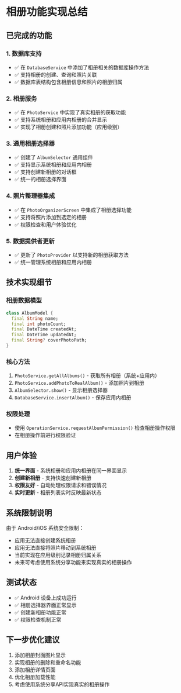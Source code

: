 # 相册功能实现总结

## 已完成的功能

### 1. 数据库支持
- ✅ 在 `DatabaseService` 中添加了相册相关的数据库操作方法
- ✅ 支持相册的创建、查询和照片关联
- ✅ 数据库表结构包含相册信息和照片的相册归属

### 2. 相册服务
- ✅ 在 `PhotoService` 中实现了真实相册的获取功能
- ✅ 支持系统相册和应用内相册的合并显示
- ✅ 实现了相册创建和照片添加功能（应用级别）

### 3. 通用相册选择器
- ✅ 创建了 `AlbumSelector` 通用组件
- ✅ 支持显示系统相册和应用内相册
- ✅ 支持创建新相册的对话框
- ✅ 统一的相册选择界面

### 4. 照片整理器集成
- ✅ 在 `PhotoOrganizerScreen` 中集成了相册选择功能
- ✅ 支持将照片添加到选定的相册
- ✅ 权限检查和用户体验优化

### 5. 数据提供者更新
- ✅ 更新了 `PhotoProvider` 以支持新的相册获取方法
- ✅ 统一管理系统相册和应用内相册

## 技术实现细节

### 相册数据模型
```dart
class AlbumModel {
  final String name;
  final int photoCount;
  final DateTime createdAt;
  final DateTime updatedAt;
  final String? coverPhotoPath;
}
```

### 核心方法
1. `PhotoService.getAllAlbums()` - 获取所有相册（系统+应用内）
2. `PhotoService.addPhotoToRealAlbum()` - 添加照片到相册
3. `AlbumSelector.show()` - 显示相册选择器
4. `DatabaseService.insertAlbum()` - 保存应用内相册

### 权限处理
- 使用 `OperationService.requestAlbumPermission()` 检查相册操作权限
- 在相册操作前进行权限验证

## 用户体验
1. **统一界面** - 系统相册和应用内相册在同一界面显示
2. **创建新相册** - 支持快速创建新相册
3. **权限友好** - 自动处理权限请求和错误情况
4. **实时更新** - 相册列表实时反映最新状态

## 系统限制说明
由于 Android/iOS 系统安全限制：
- 应用无法直接创建系统相册
- 应用无法直接将照片移动到系统相册
- 当前实现在应用级别记录相册归属关系
- 未来可考虑使用系统分享功能来实现真实的相册操作

## 测试状态
- ✅ Android 设备上成功运行
- ✅ 相册选择器界面正常显示
- ✅ 创建新相册功能正常
- ✅ 权限检查机制正常

## 下一步优化建议
1. 添加相册封面图片显示
2. 实现相册的删除和重命名功能
3. 添加相册详情页面
4. 优化相册加载性能
5. 考虑使用系统分享API实现真实的相册操作